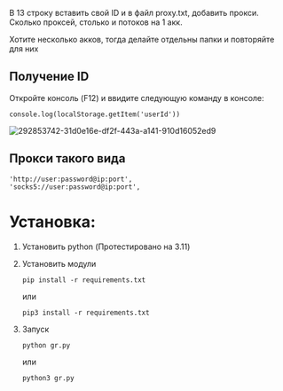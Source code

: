 
В 13 строку вставить свой ID и в файл proxy.txt, добавить прокси.  
Сколько проксей, столько и потоков на 1 акк.  

Хотите несколько акков, тогда делайте отдельны папки и повторяйте для них 


## Получение ID
Откройте консоль (F12) и ввидите следующую команду в консоле: 
```
console.log(localStorage.getItem('userId'))
```
![292853742-31d0e16e-df2f-443a-a141-910d16052ed9](https://github.com/user-attachments/assets/68a184bf-f7a9-4318-b0f8-b3177738054b)


## Прокси такого вида
```
'http://user:password@ip:port',
'socks5://user:password@ip:port',
```

# Установка:
1. Установить python (Протестировано на 3.11)

2. Установить модули
   
   ```
   pip install -r requirements.txt
   ```
 
   или
   
   ```
   pip3 install -r requirements.txt
   ```



3. Запуск
   ```
   python gr.py
   ```

   или

   ```
   python3 gr.py
   ```
